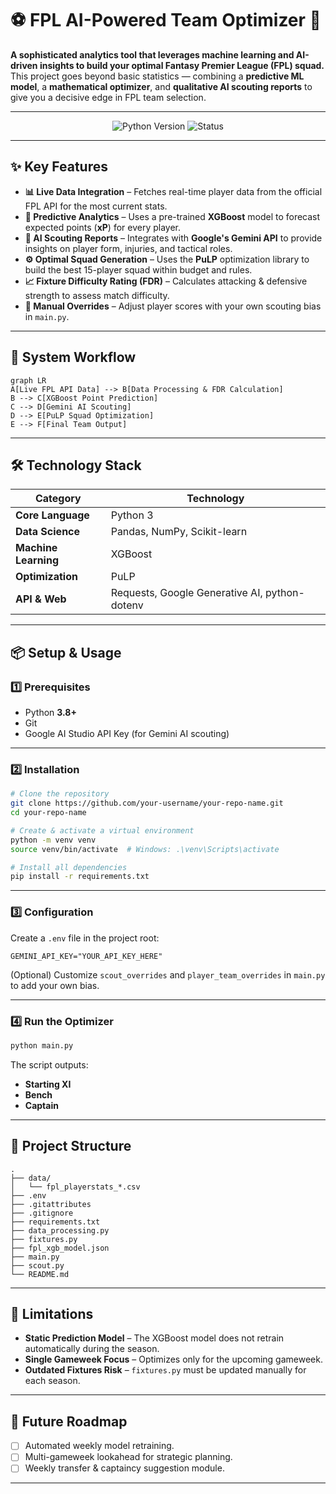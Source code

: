 # ⚽ FPL AI-Powered Team Optimizer 🤖

**A sophisticated analytics tool that leverages machine learning and AI-driven insights to build your optimal Fantasy Premier League (FPL) squad.**  
This project goes beyond basic statistics — combining a **predictive ML model**, a **mathematical optimizer**, and **qualitative AI scouting reports** to give you a decisive edge in FPL team selection.

---

<p align="center">
  <img src="https://img.shields.io/badge/python-3.8%2B-blue" alt="Python Version">
  <img src="https://img.shields.io/badge/status-active-brightgreen" alt="Status">
</p>

---

## ✨ Key Features

- **📊 Live Data Integration** – Fetches real-time player data from the official FPL API for the most current stats.
- **🔮 Predictive Analytics** – Uses a pre-trained **XGBoost** model to forecast expected points (**xP**) for every player.
- **🤖 AI Scouting Reports** – Integrates with **Google's Gemini API** to provide insights on player form, injuries, and tactical roles.
- **⚙️ Optimal Squad Generation** – Uses the **PuLP** optimization library to build the best 15-player squad within budget and rules.
- **📈 Fixture Difficulty Rating (FDR)** – Calculates attacking & defensive strength to assess match difficulty.
- **🔧 Manual Overrides** – Adjust player scores with your own scouting bias in `main.py`.

---

## 🚀 System Workflow

```mermaid
graph LR
A[Live FPL API Data] --> B[Data Processing & FDR Calculation]
B --> C[XGBoost Point Prediction]
C --> D[Gemini AI Scouting]
D --> E[PuLP Squad Optimization]
E --> F[Final Team Output]
```

---

## 🛠 Technology Stack

| Category      | Technology |
|---------------|------------|
| **Core Language** | Python 3 |
| **Data Science** | Pandas, NumPy, Scikit-learn |
| **Machine Learning** | XGBoost |
| **Optimization** | PuLP |
| **API & Web** | Requests, Google Generative AI, python-dotenv |

---

## 📦 Setup & Usage

### 1️⃣ Prerequisites
- Python **3.8+**
- Git
- Google AI Studio API Key (for Gemini AI scouting)

---

### 2️⃣ Installation

```bash
# Clone the repository
git clone https://github.com/your-username/your-repo-name.git
cd your-repo-name

# Create & activate a virtual environment
python -m venv venv
source venv/bin/activate  # Windows: .\venv\Scripts\activate

# Install all dependencies
pip install -r requirements.txt
```

---

### 3️⃣ Configuration

Create a `.env` file in the project root:

```env
GEMINI_API_KEY="YOUR_API_KEY_HERE"
```

(Optional) Customize `scout_overrides` and `player_team_overrides` in `main.py` to add your own bias.

---

### 4️⃣ Run the Optimizer

```bash
python main.py
```

The script outputs:
- **Starting XI**
- **Bench**
- **Captain**

---

## 📂 Project Structure

```
.
├── data/
│   └── fpl_playerstats_*.csv
├── .env
├── .gitattributes
├── .gitignore
├── requirements.txt
├── data_processing.py
├── fixtures.py
├── fpl_xgb_model.json
├── main.py
├── scout.py
└── README.md
```

---

## 🎯 Limitations

- **Static Prediction Model** – The XGBoost model does not retrain automatically during the season.
- **Single Gameweek Focus** – Optimizes only for the upcoming gameweek.
- **Outdated Fixtures Risk** – `fixtures.py` must be updated manually for each season.

---

## 🔮 Future Roadmap

- [ ] Automated weekly model retraining.
- [ ] Multi-gameweek lookahead for strategic planning.
- [ ] Weekly transfer & captaincy suggestion module.

---





